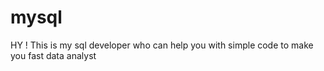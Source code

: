 # mysql
HY ! This is my sql developer who can help you with simple code to make you fast data analyst
